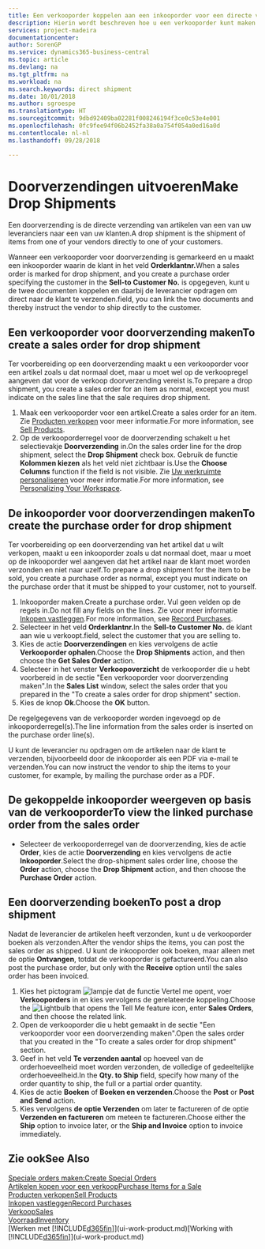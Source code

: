 ```yaml
---
title: Een verkooporder koppelen aan een inkooporder voor een directe verzending | Microsoft Docs
description: Hierin wordt beschreven hoe u een verkooporder kunt maken die is gekoppeld aan een inkooporder om verzending direct van de leverancier naar de klant mogelijk te maken.
services: project-madeira
documentationcenter: 
author: SorenGP
ms.service: dynamics365-business-central
ms.topic: article
ms.devlang: na
ms.tgt_pltfrm: na
ms.workload: na
ms.search.keywords: direct shipment
ms.date: 10/01/2018
ms.author: sgroespe
ms.translationtype: HT
ms.sourcegitcommit: 9dbd92409ba02281f008246194f3ce0c53e4e001
ms.openlocfilehash: 0fc9fee94f06b2452fa38a0a754f054a0ed16a0d
ms.contentlocale: nl-nl
ms.lasthandoff: 09/28/2018

---
```

# <a name="make-drop-shipments"></a><span data-ttu-id="9723d-103">Doorverzendingen uitvoeren</span><span class="sxs-lookup"><span data-stu-id="9723d-103">Make Drop Shipments</span></span>
<span data-ttu-id="9723d-104">Een doorverzending is de directe verzending van artikelen van een van uw leveranciers naar een van uw klanten.</span><span class="sxs-lookup"><span data-stu-id="9723d-104">A drop shipment is the shipment of items from one of your vendors directly to one of your customers.</span></span>

<span data-ttu-id="9723d-105">Wanneer een verkooporder voor doorverzending is gemarkeerd en u maakt een inkooporder waarin de klant in het veld **Orderklantnr.**</span><span class="sxs-lookup"><span data-stu-id="9723d-105">When a sales order is marked for drop shipment, and you create a purchase order specifying the customer in the **Sell-to Customer No.**</span></span> <span data-ttu-id="9723d-106">is opgegeven, kunt u de twee documenten koppelen en daarbij de leverancier opdragen om direct naar de klant te verzenden.</span><span class="sxs-lookup"><span data-stu-id="9723d-106">field, you can link the two documents and thereby instruct the vendor to ship directly to the customer.</span></span>

## <a name="to-create-a-sales-order-for-drop-shipment"></a><span data-ttu-id="9723d-107">Een verkooporder voor doorverzending maken</span><span class="sxs-lookup"><span data-stu-id="9723d-107">To create a sales order for drop shipment</span></span>
<span data-ttu-id="9723d-108">Ter voorbereiding op een doorverzending maakt u een verkooporder voor een artikel zoals u dat normaal doet, maar u moet wel op de verkoopregel aangeven dat voor de verkoop doorverzending vereist is.</span><span class="sxs-lookup"><span data-stu-id="9723d-108">To prepare a drop shipment, you create a sales order for an item as normal, except you must indicate on the sales line that the sale requires drop shipment.</span></span>

1. <span data-ttu-id="9723d-109">Maak een verkooporder voor een artikel.</span><span class="sxs-lookup"><span data-stu-id="9723d-109">Create a sales order for an item.</span></span> <span data-ttu-id="9723d-110">Zie [Producten verkopen](sales-how-sell-products.md) voor meer informatie.</span><span class="sxs-lookup"><span data-stu-id="9723d-110">For more information, see [Sell Products](sales-how-sell-products.md).</span></span>
2. <span data-ttu-id="9723d-111">Op de verkooporderregel voor de doorverzending schakelt u het selectievakje **Doorverzending** in.</span><span class="sxs-lookup"><span data-stu-id="9723d-111">On the sales order line for the drop shipment, select the **Drop Shipment** check box.</span></span> <span data-ttu-id="9723d-112">Gebruik de functie **Kolommen kiezen** als het veld niet zichtbaar is.</span><span class="sxs-lookup"><span data-stu-id="9723d-112">Use the **Choose Columns** function if the field is not visible.</span></span> <span data-ttu-id="9723d-113">Zie [Uw werkruimte personaliseren](ui-personalization-user.md) voor meer informatie.</span><span class="sxs-lookup"><span data-stu-id="9723d-113">For more information, see [Personalizing Your Workspace](ui-personalization-user.md).</span></span>

## <a name="to-create-the-purchase-order-for-drop-shipment"></a><span data-ttu-id="9723d-114">De inkooporder voor doorverzendingen maken</span><span class="sxs-lookup"><span data-stu-id="9723d-114">To create the purchase order for drop shipment</span></span>
<span data-ttu-id="9723d-115">Ter voorbereiding op een doorverzending van het artikel dat u wilt verkopen, maakt u een inkooporder zoals u dat normaal doet, maar u moet op de inkooporder wel aangeven dat het artikel naar de klant moet worden verzonden en niet naar uzelf.</span><span class="sxs-lookup"><span data-stu-id="9723d-115">To prepare a drop shipment for the item to be sold, you create a purchase order as normal, except you must indicate on the purchase order that it must be shipped to your customer, not to yourself.</span></span>

1. <span data-ttu-id="9723d-116">Inkooporder maken.</span><span class="sxs-lookup"><span data-stu-id="9723d-116">Create a purchase order.</span></span> <span data-ttu-id="9723d-117">Vul geen velden op de regels in.</span><span class="sxs-lookup"><span data-stu-id="9723d-117">Do not fill any fields on the lines.</span></span> <span data-ttu-id="9723d-118">Zie voor meer informatie [Inkopen vastleggen](purchasing-how-record-purchases.md).</span><span class="sxs-lookup"><span data-stu-id="9723d-118">For more information, see [Record Purchases](purchasing-how-record-purchases.md).</span></span>
2. <span data-ttu-id="9723d-119">Selecteer in het veld **Orderklantnr.**</span><span class="sxs-lookup"><span data-stu-id="9723d-119">In the **Sell-to Customer No.**</span></span> <span data-ttu-id="9723d-120">de klant aan wie u verkoopt.</span><span class="sxs-lookup"><span data-stu-id="9723d-120">field, select the customer that you are selling to.</span></span>
3. <span data-ttu-id="9723d-121">Kies de actie **Doorverzendingen** en kies vervolgens de actie **Verkooporder ophalen**.</span><span class="sxs-lookup"><span data-stu-id="9723d-121">Choose the **Drop Shipments** action, and then choose the **Get Sales Order** action.</span></span>
4. <span data-ttu-id="9723d-122">Selecteer in het venster **Verkoopoverzicht** de verkooporder die u hebt voorbereid in de sectie "Een verkooporder voor doorverzending maken".</span><span class="sxs-lookup"><span data-stu-id="9723d-122">In the **Sales List** window, select the sales order that you prepared in the "To create a sales order for drop shipment" section.</span></span>
5. <span data-ttu-id="9723d-123">Kies de knop **Ok**.</span><span class="sxs-lookup"><span data-stu-id="9723d-123">Choose the **OK** button.</span></span>

<span data-ttu-id="9723d-124">De regelgegevens van de verkooporder worden ingevoegd op de inkooporderregel(s).</span><span class="sxs-lookup"><span data-stu-id="9723d-124">The line information from the sales order is inserted on the purchase order line(s).</span></span>

<span data-ttu-id="9723d-125">U kunt de leverancier nu opdragen om de artikelen naar de klant te verzenden, bijvoorbeeld door de inkooporder als een PDF via e-mail te verzenden.</span><span class="sxs-lookup"><span data-stu-id="9723d-125">You can now instruct the vendor to ship the items to your customer, for example, by mailing the purchase order as a PDF.</span></span>     

## <a name="to-view-the-linked-purchase-order-from-the-sales-order"></a><span data-ttu-id="9723d-126">De gekoppelde inkooporder weergeven op basis van de verkooporder</span><span class="sxs-lookup"><span data-stu-id="9723d-126">To view the linked purchase order from the sales order</span></span>
* <span data-ttu-id="9723d-127">Selecteer de verkooporderregel van de doorverzending, kies de actie **Order**, kies de actie **Doorverzending** en kies vervolgens de actie **Inkooporder**.</span><span class="sxs-lookup"><span data-stu-id="9723d-127">Select the drop-shipment sales order line, choose the **Order** action, choose the **Drop Shipment** action, and then choose the **Purchase Order** action.</span></span>

## <a name="to-post-a-drop-shipment"></a><span data-ttu-id="9723d-128">Een doorverzending boeken</span><span class="sxs-lookup"><span data-stu-id="9723d-128">To post a drop shipment</span></span>
<span data-ttu-id="9723d-129">Nadat de leverancier de artikelen heeft verzonden, kunt u de verkooporder boeken als verzonden.</span><span class="sxs-lookup"><span data-stu-id="9723d-129">After the vendor ships the items, you can post the sales order as shipped.</span></span> <span data-ttu-id="9723d-130">U kunt de inkooporder ook boeken, maar alleen met de optie **Ontvangen**, totdat de verkooporder is gefactureerd.</span><span class="sxs-lookup"><span data-stu-id="9723d-130">You can also post the purchase order, but only with the **Receive** option until the sales order has been invoiced.</span></span>

1. <span data-ttu-id="9723d-131">Kies het pictogram ![lampje dat de functie Vertel me opent](media/ui-search/search_small.png "Vertel me wat u wilt doen"), voer **Verkooporders** in en kies vervolgens de gerelateerde koppeling.</span><span class="sxs-lookup"><span data-stu-id="9723d-131">Choose the ![Lightbulb that opens the Tell Me feature](media/ui-search/search_small.png "Tell me what you want to do") icon, enter **Sales Orders**, and then choose the related link.</span></span>
2. <span data-ttu-id="9723d-132">Open de verkooporder die u hebt gemaakt in de sectie "Een verkooporder voor een doorverzending maken".</span><span class="sxs-lookup"><span data-stu-id="9723d-132">Open the sales order that you created in the "To create a sales order for drop shipment" section.</span></span>
3. <span data-ttu-id="9723d-133">Geef in het veld **Te verzenden aantal** op hoeveel van de orderhoeveelheid moet worden verzonden, de volledige of gedeeltelijke orderhoeveelheid.</span><span class="sxs-lookup"><span data-stu-id="9723d-133">In the **Qty. to Ship** field, specify how many of the order quantity to ship, the full or a partial order quantity.</span></span>
4. <span data-ttu-id="9723d-134">Kies de actie **Boeken** of **Boeken en verzenden**.</span><span class="sxs-lookup"><span data-stu-id="9723d-134">Choose the **Post** or **Post and Send** action.</span></span>
5. <span data-ttu-id="9723d-135">Kies vervolgens **de optie Verzenden** om later te factureren of de optie **Verzenden en factureren** om meteen te factureren.</span><span class="sxs-lookup"><span data-stu-id="9723d-135">Choose either the **Ship** option to invoice later, or the **Ship and Invoice** option to invoice immediately.</span></span>

## <a name="see-also"></a><span data-ttu-id="9723d-136">Zie ook</span><span class="sxs-lookup"><span data-stu-id="9723d-136">See Also</span></span>
[<span data-ttu-id="9723d-137">Speciale orders maken:</span><span class="sxs-lookup"><span data-stu-id="9723d-137">Create Special Orders</span></span>](sales-how-to-create-special-orders.md)  
[<span data-ttu-id="9723d-138">Artikelen kopen voor een verkoop</span><span class="sxs-lookup"><span data-stu-id="9723d-138">Purchase Items for a Sale</span></span>](purchasing-how-purchase-products-sale.md)  
[<span data-ttu-id="9723d-139">Producten verkopen</span><span class="sxs-lookup"><span data-stu-id="9723d-139">Sell Products</span></span>](sales-how-sell-products.md)  
[<span data-ttu-id="9723d-140">Inkopen vastleggen</span><span class="sxs-lookup"><span data-stu-id="9723d-140">Record Purchases</span></span>](purchasing-how-record-purchases.md)  
[<span data-ttu-id="9723d-141">Verkoop</span><span class="sxs-lookup"><span data-stu-id="9723d-141">Sales</span></span>](sales-manage-sales.md)  
[<span data-ttu-id="9723d-142">Voorraad</span><span class="sxs-lookup"><span data-stu-id="9723d-142">Inventory</span></span>](inventory-manage-inventory.md)  
<span data-ttu-id="9723d-143">[Werken met [!INCLUDE[d365fin](includes/d365fin_md.md)]](ui-work-product.md)</span><span class="sxs-lookup"><span data-stu-id="9723d-143">[Working with [!INCLUDE[d365fin](includes/d365fin_md.md)]](ui-work-product.md)</span></span>

